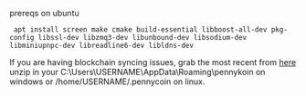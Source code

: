 

prereqs on ubuntu 
 
     apt install screen make cmake build-essential libboost-all-dev pkg-config libssl-dev libzmq3-dev libunbound-dev libsodium-dev libminiupnpc-dev libreadline6-dev libldns-dev


   If you are having blockchain syncing issues, grab the most recent from [here](https://github.com/Pennykoin/Pennykoin/releases/download/1/may22BC.zip) 
 unzip in your C:\Users\USERNAME\AppData\Roaming\pennykoin on windows or /home/USERNAME/.pennycoin on linux.
